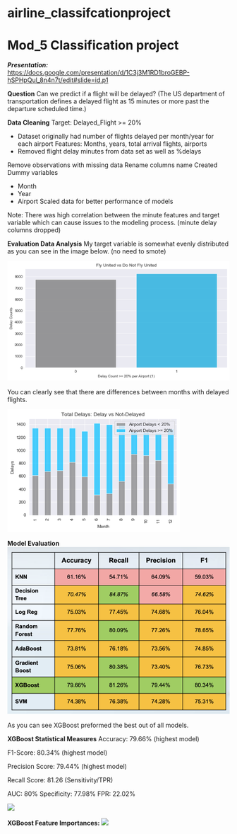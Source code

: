 # airline_classifcationproject

# Mod_5 Classification project 

***Presentation:*** 
https://docs.google.com/presentation/d/1C3j3M1RD1broGEBP-hSPHpQul_8n4n7t/edit#slide=id.p1

**Question**
Can we predict if a flight will be delayed?
(The US department of transportation defines a delayed flight as 15 minutes or more past the departure scheduled time.)

**Data Cleaning** 
Target: Delayed_Flight >= 20%
- Dataset originally had number of flights delayed per month/year for each airport
Features: Months, years, total arrival flights, airports
- Removed flight delay minutes from data set as well as %delays

Remove observations with missing data
Rename columns name
Created Dummy variables
- Month 
- Year
- Airport
Scaled data for better performance of models

Note: There was high correlation between the minute features and target variable which can cause issues to the modeling process. (minute delay columns dropped)

**Evaluation Data Analysis**
My target variable is somewhat evenly distributed as you can see in the image below. (no need to smote)

![](target_image.png)

You can clearly see that there are differences between months with delayed flights. 

![](monthly_delays.png)


**Model Evaluation**
![](model_eval.png)

As you can see XGBoost preformed the best out of all models. 

**XGBoost Statistical Measures**
Accuracy: 79.66% 
(highest model)

F1-Score: 80.34%
(highest model)

Precision Score: 79.44% 
(highest model)

Recall Score: 81.26 
(Sensitivity/TPR) 

AUC: 80%
Specificity: 77.98%
FPR: 22.02%

![](XGB_confmatrix.png)

**XGBoost Feature Importances:**
![](XGB_featureimportances)